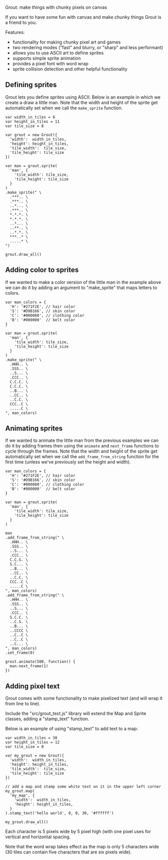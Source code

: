 Grout: make things with chunky pixels on canvas

If you want to have some fun with canvas and make chunky things Grout is
a friend to you.

Features:

 * functionality for making chunky pixel art and games
 * two rendering modes ("fast" and blurry, or "sharp" and less performant)
 * allows you to use ASCII art to define sprites
 * supports simple sprite animation
 * provides a pixel font with word wrap
 * sprite collision detection and other helpful functionality

## Defining sprites

Grout lets you define sprites using ASCII. Below is an example in which we create a draw a little man.
Note that the width and height of the sprite get automatically set when we call the `make_sprite` function.

    var width_in_tiles = 6
    var height_in_tiles = 11
    var tile_size = 8

    var grout = new Grout({
      'width':  width_in_tiles,
      'height': height_in_tiles,
      'tile_width':  tile_size,
      'tile_height': tile_size
    })

    var man = grout.sprite(
      'man', {
        'tile_width': tile_size,
        'tile_height': tile_size
      }
    )
    .make_sprite(" \
      .***.. \
      .***.. \
      ..*... \
      .***.. \
      *.*.*. \
      *.*.*. \
      ..*... \
      ..**.. \
      ..*.*. \
      ***..* \
      .....* \
    ")

    grout.draw_all()

## Adding color to sprites

If we wanted to make a color version of the little man in the example above
we can do it by adding an argument to "make_sprite" that maps letters to
colors. 

    var man_colors = {
      'H': '#271F2E', // hair color
      'S': '#D9B166', // skin color
      'C': '#000080', // clothing color
      'B': '#000000'  // belt color
    }

    var man = grout.sprite(
      'man', {
        'tile_width': tile_size,
        'tile_height': tile_size
      }
    )
    .make_sprite(" \
      .HHH.. \
      .SSS.. \
      ..S... \
      .CCC.. \
      C.C.C. \
      C.C.C. \
      ..B... \
      ..CC.. \
      ..C.C. \
      CCC..C \
      .....C \
    ", man_colors)

## Animating sprites

If we wanted to animate the little man from the previous examples we can
do it by adding frames then using the `animate` and `next_frame` functions
to cycle through the frames. Note that the width and height of the sprite get
automatically set when we call the `add_frame_from_string` function for the
first time (unless we've previously set the height and width).

    var man_colors = {
      'H': '#271F2E', // hair color
      'S': '#D9B166', // skin color
      'C': '#000080', // clothing color
      'B': '#000000'  // belt color
    }

    var man = grout.sprite(
      'man', {
        'tile_width': tile_size,
        'tile_height': tile_size
      }
    )

    man
    .add_frame_from_string(" \
      .HHH.. \
      .SSS.. \
      ..S... \
      .CCC.. \
      C.C.S. \
      S.C... \
      ..B... \
      ..CC.. \
      ..C.C. \
      CCC..C \
      .....C \
    ", man_colors)
    .add_frame_from_string(" \
      .HHH.. \
      .SSS.. \
      ..S... \
      .CCC.. \
      S.C.C. \
      ..C.S. \
      ..B... \
      ..CCCC \
      ..C..C \
      ..C..C \
      ..C... \
    ", man_colors)
    .set_frame(0)

    grout.animate(500, function() {
      man.next_frame(1)
    })

## Adding pixel text

Grout comes with some functionality to make pixelized text (and will wrap it
from line to line).

Include the "src/grout_text.js" library will extend the Map and Sprite classes,
adding a "stamp_text" function.

Below is an example of using "stamp_text" to add text to a map:

    var width_in_tiles = 30
    var height_in_tiles = 12
    var tile_size = 8

    var my_grout = new Grout({
      'width':  width_in_tiles,
      'height': height_in_tiles,
      'tile_width':  tile_size,
      'tile_height': tile_size
    })

    // add a map and stamp some white text on it in the upper left corner
    my_grout.map(
      'my_map', {
        'width':  width_in_tiles,
        'height': height_in_tiles,
      }
    ).stamp_text('hello world', 0, 0, 30, '#ffffff')

    my_grout.draw_all()

Each character is 5 pixels wide by 5 pixel high (with one pixel uses for
vertical and horizontal spacing.

Note that the word wrap takes effect as the map is only 5 characters wide
(30 tiles can contain five characters that are six pixels wide).
